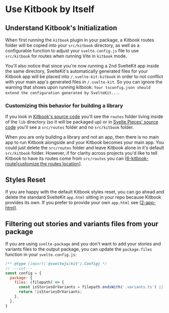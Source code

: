 # Use Kitbook by Itself

## Understand Kitbook's Initialization

When first running the `kitbook` plugin in your package, a Kitbook routes folder will be copied into your `src/kitbook` directory, as well as a configurable function to adjust your `svelte.config.js` file to use `src/kitbook` for routes when running Vite in `kitbook` mode.

You'll also notice that since you're now running a 2nd SvelteKit app inside the same directory, SvelteKit's automatically generated files for your Kitbook app will be placed into `/.svelte-kit-kitbook` in order to not conflict with your main app's generated files in `/.svelte-kit`. So you can ignore the warning that shows upon running kitbook: `Your tsconfig.json should extend the configuration generated by SvelteKit...`.

### Customizing this behavior for building a library

If you look in [Kitbook's source code](https://github.com/jacob-8/kitbook/tree/main/packages/kitbook) you'll see the `routes` folder living inside of the `lib` directory (so it will be packaged up) or in [Svelte Pieces' source code](https://github.com/jacob-8/kitbook/tree/main/packages/svelte-pieces) you'll see a `src/routes` folder and no `src/kitbook` folder.

When you are only building a library and not an app, then there is no main app to run Kitbook alongside and your Kitbook becomes your main app. You could just delete the `src/routes` folder and leave Kitbook alone in it's default `src/kitbook` folder. However, if for clarity across projects you'd like to tell Kitbook to have its routes come from `src/routes` you can [[6-kitbook-route|customize the routes location]].

## Styles Reset

If you are happy with the default Kitbook styles reset, you can go ahead and delete the standard SvelteKit `app.html` sitting in your repo because Kitbook provides its own. If you prefer to provide your own `app.html` see [[2-app-html]].

## Filtering out stories and variants files from your package

If you are using `svelte-package` and you don't want to add your stories and variants files to the output package, you can update the `package.files` function in your `svelte.config.js`:

```js twoslash title="svelte.config.js"
/** @type {import('@sveltejs/kit').Config} */
// ---cut---
const config = {
  package: {
    files: (filepath) => {
      const isStoriesOrVariants = filepath.endsWith('.variants.ts') || filepath.endsWith('.md') || filepath.endsWith('.svx');
      return !isStoriesOrVariants;
    },
  },
}
```

[//begin]: # "Autogenerated link references for markdown compatibility"
[6-kitbook-route|customize the routes location]: 6-kitbook-route.md "Customize Routes location"
[2-app-html]: 2-app-html.md "Customizing app.html"
[//end]: # "Autogenerated link references"